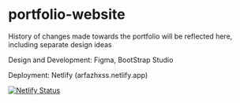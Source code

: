 # portfolio-website
History of changes made towards the portfolio will be reflected here, including separate design ideas

Design and Development: Figma, BootStrap Studio

Deployment: Netlify (arfazhxss.netlify.app)

[![Netlify Status](https://api.netlify.com/api/v1/badges/ae8662ab-e561-4527-9dbe-375fcbe08083/deploy-status)](https://app.netlify.com/sites/arfazhxss/deploys)
